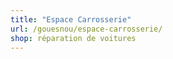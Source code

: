 ```yaml
---
title: "Espace Carrosserie"
url: /gouesnou/espace-carrosserie/
shop: réparation de voitures
---
```

